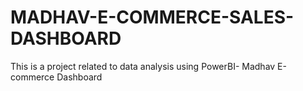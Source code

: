 # MADHAV-E-COMMERCE-SALES-DASHBOARD
This is a project related to data analysis using PowerBI-
Madhav E-commerce Dashboard
